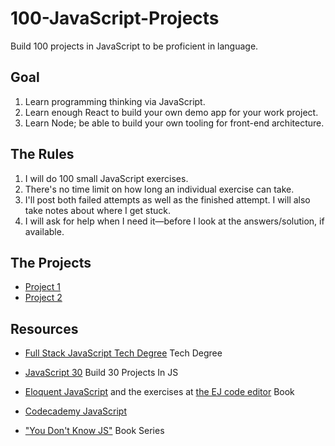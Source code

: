 # 100-JavaScript-Projects
Build 100 projects in JavaScript to be proficient in language.


## Goal

1. Learn programming thinking via JavaScript.
2. Learn enough React to build your own demo app for your work project.
3. Learn Node; be able to build your own tooling for front-end architecture.


## The Rules

1. I will do 100 small JavaScript exercises.
2. There's no time limit on how long an individual exercise can take.
3. I'll post both failed attempts as well as the finished attempt. I will also take notes about where I get stuck.
4. I will ask for help when I need it—before I look at the answers/solution, if available.

## The Projects
* [Project 1](https://github.com/iharmanpannu/Project1-JS)
* [Project 2](https://github.com/iharmanpannu/RedditMe)

## Resources

* [Full Stack JavaScript Tech Degree](https://teamtreehouse.com/techdegree/full-stack-javascript) Tech Degree
* [JavaScript 30](https://javascript30.com/) Build 30 Projects In JS
* [Eloquent JavaScript](http://eloquentjavascript.net) and the exercises at [the EJ code editor](http://eloquentjavascript.net/code/) Book

* [Codecademy JavaScript](https://www.codecademy.com/learn/introduction-to-javascript)
* ["You Don't Know JS"](https://github.com/getify/You-Dont-Know-JS) Book Series

